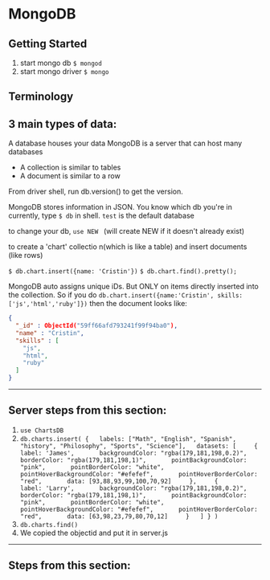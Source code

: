 

# MongoDB 
## Getting Started
1.  start mongo db
`$ mongod`
2. start mongo driver
`$ mongo`

## Terminology 

## 3 main types of data:
A database houses your data
MongoDB is a server that can host many databases
* A collection is similar to tables
* A document is similar to a row

From driver shell, run db.version() to get the version.

MongoDB stores information in JSON. 
You know which db you're in currently, type `$ db` in shell.
`test` is the default database

to change your db, `use NEW `
(will create NEW if it doesn't already exist)

to create a 'chart' collectio n(which is like a table) and insert documents (like rows)

`$ db.chart.insert({name: 'Cristin'})`
`$ db.chart.find().pretty();`

MongoDB auto assigns unique iDs. But ONLY on items directly inserted into the collection. So if you do `db.chart.insert({name:'Cristin', skills: ['js','html','ruby']})` then the document looks like:

```json
{
  "_id" : ObjectId("59ff66afd793241f99f94ba0"),
  "name" : "Cristin",
  "skills" : [
    "js",
    "html",
    "ruby"
  ]
}
```

---

## Server steps from this section: 
1. `use ChartsDB`
2. `db.charts.insert( {   labels: ["Math", "English", "Spanish", "history", "Philosophy", "Sports", "Science"],   datasets: [     {       label: 'James',       backgroundColor: "rgba(179,181,198,0.2)",       borderColor: "rgba(179,181,198,1)",       pointBackgroundColor: "pink",       pointBorderColor: "white",       pointHoverBackgroundColor: "#efefef",       pointHoverBorderColor: "red",       data: [93,88,93,99,100,70,92]     },     {       label: 'Larry',       backgroundColor: "rgba(179,181,198,0.2)",       borderColor: "rgba(179,181,198,1)",       pointBackgroundColor: "pink",       pointBorderColor: "white",       pointHoverBackgroundColor: "#efefef",       pointHoverBorderColor: "red",       data: [63,98,23,79,80,70,12]     }   ] } )`
3. `db.charts.find()`
4. We copied the objectid and put it in server.js

---
## Steps from this section:
